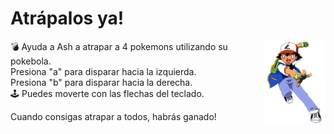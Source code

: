 # Atrápalos ya!

<img src="https://github.com/pdepmartestm/2021-tpobj1-dariodesalvo/blob/master/img/ash.png" width="100" align="right" title="Ash Ketchum">

:bomb: Ayuda a Ash a atrapar a 4 pokemons utilizando su pokebola.<br>
Presiona "a" para disparar hacia la izquierda.<br>
Presiona "b" para disparar hacia la derecha.<br>
:joystick: Puedes moverte con las flechas del teclado.<br>

Cuando consigas atrapar a todos, habrás ganado!

